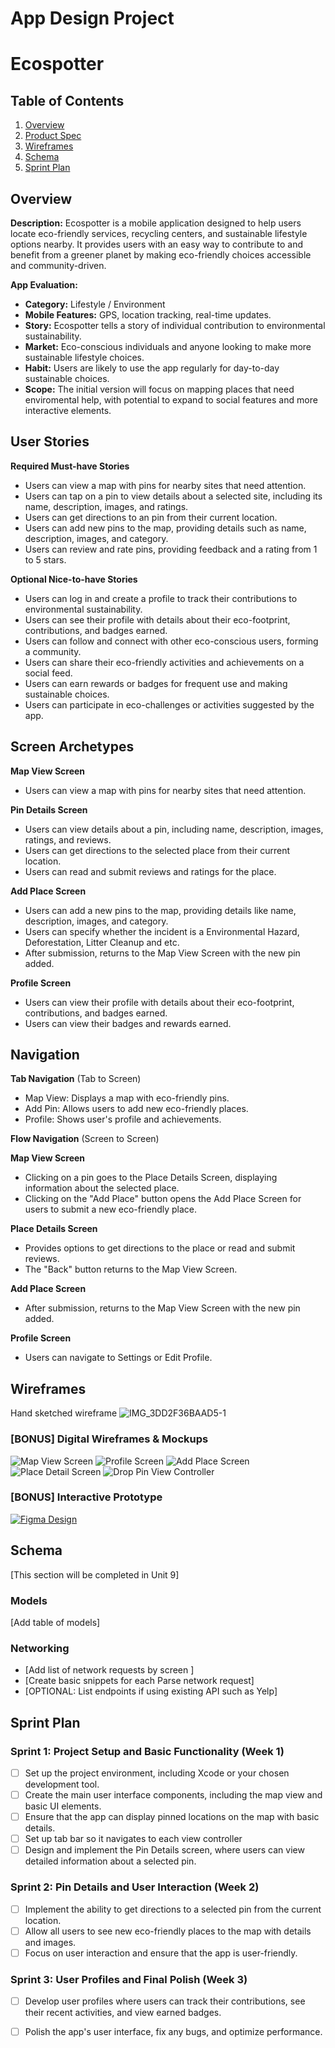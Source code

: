 App Design Project
===

# Ecospotter

## Table of Contents

1. [Overview](#Overview)
2. [Product Spec](#Product-Spec)
3. [Wireframes](#Wireframes)
4. [Schema](#Schema)
5. [Sprint Plan](#Sprint-Plan)

## Overview

**Description:** Ecospotter is a mobile application designed to help users locate eco-friendly services, recycling centers, and sustainable lifestyle options nearby. It provides users with an easy way to contribute to and benefit from a greener planet by making eco-friendly choices accessible and community-driven.

**App Evaluation:**
- **Category:** Lifestyle / Environment
- **Mobile Features:** GPS, location tracking, real-time updates.
- **Story:** Ecospotter tells a story of individual contribution to environmental sustainability.
- **Market:** Eco-conscious individuals and anyone looking to make more sustainable lifestyle choices.
- **Habit:** Users are likely to use the app regularly for day-to-day sustainable choices.
- **Scope:** The initial version will focus on mapping places that need enviromental help, with potential to expand to social features and more interactive elements.

## User Stories

**Required Must-have Stories**
* Users can view a map with pins for nearby sites that need attention.
* Users can tap on a pin to view details about a selected site, including its name, description, images, and ratings.
* Users can get directions to an pin from their current location.
* Users can add new pins to the map, providing details such as name, description, images, and category.
* Users can review and rate pins, providing feedback and a rating from 1 to 5 stars.

**Optional Nice-to-have Stories**

* Users can log in and create a profile to track their contributions to environmental sustainability.
* Users can see their profile with details about their eco-footprint, contributions, and badges earned.
* Users can follow and connect with other eco-conscious users, forming a community.
* Users can share their eco-friendly activities and achievements on a social feed.
* Users can earn rewards or badges for frequent use and making sustainable choices.
* Users can participate in eco-challenges or activities suggested by the app.

## Screen Archetypes

**Map View Screen**
* Users can view a map with pins for nearby sites that need attention.

**Pin Details Screen**
* Users can view details about a pin, including name, description, images, ratings, and reviews.
* Users can get directions to the selected place from their current location.
* Users can read and submit reviews and ratings for the place.

**Add Place Screen**
* Users can add a new pins to the map, providing details like name, description, images, and category.
* Users can specify whether the incident is a Environmental Hazard, Deforestation, Litter Cleanup and etc.
* After submission, returns to the Map View Screen with the new pin added.

**Profile Screen**
* Users can view their profile with details about their eco-footprint, contributions, and badges earned.
* Users can view their badges and rewards earned.

## Navigation

**Tab Navigation** (Tab to Screen)

* Map View: Displays a map with eco-friendly pins.
* Add Pin: Allows users to add new eco-friendly places.
* Profile: Shows user's profile and achievements.

**Flow Navigation** (Screen to Screen)

**Map View Screen**
* Clicking on a pin goes to the Place Details Screen, displaying information about the selected place.
* Clicking on the "Add Place" button opens the Add Place Screen for users to submit a new eco-friendly place.

**Place Details Screen**
* Provides options to get directions to the place or read and submit reviews.
* The "Back" button returns to the Map View Screen.

**Add Place Screen**
* After submission, returns to the Map View Screen with the new pin added.

**Profile Screen**
* Users can navigate to Settings or Edit Profile.

## Wireframes

Hand sketched wireframe
![IMG_3DD2F36BAAD5-1](https://github.com/Lwilliams002/EcoSpotter/assets/82903572/40c97f94-a3e5-40d6-a8ca-28449f89e330)

### [BONUS] Digital Wireframes & Mockups

![Map View Screen](https://github.com/Lwilliams002/EcoSpotter/assets/82903572/3a2cc2e9-9df4-4385-8020-0cc57de90801)
![Profile Screen](https://github.com/Lwilliams002/EcoSpotter/assets/82903572/6e00998a-f54a-42a8-8794-2c17a41b2d38)
![Add Place Screen](https://github.com/Lwilliams002/EcoSpotter/assets/82903572/8b325309-4a3f-4efa-af44-f304fd1c3996)
![Place Detail Screen](https://github.com/Lwilliams002/EcoSpotter/assets/82903572/d3098ba0-e412-41c2-809d-a090a0bdf617)
![Drop Pin View Controller](https://github.com/Lwilliams002/EcoSpotter/assets/82903572/f16f4368-e471-4477-ac5a-9ba4bf13e29c)

### [BONUS] Interactive Prototype

[![Figma Design](https://via.placeholder.com/800x450.png?text=Click+to+view+Figma+Design)](https://www.figma.com/proto/KGLw6GV6RbW2O6jUMzdqH9/Untitled?page-id=0%3A1&type=design&node-id=3-33&viewport=3041%2C518%2C0.39&t=xUzgWf4uS14OKbqb-1&scaling=min-zoom&starting-point-node-id=3%3A33&mode=design)


## Schema 

[This section will be completed in Unit 9]

### Models

[Add table of models]

### Networking

- [Add list of network requests by screen ]
- [Create basic snippets for each Parse network request]
- [OPTIONAL: List endpoints if using existing API such as Yelp]

## Sprint Plan

### Sprint 1: Project Setup and Basic Functionality (Week 1)

- [ ] Set up the project environment, including Xcode or your chosen development tool.
- [ ] Create the main user interface components, including the map view and basic UI elements.
- [ ] Ensure that the app can display pinned locations on the map with basic details.
- [ ] Set up tab bar so it navigates to each view controller
- [ ] Design and implement the Pin Details screen, where users can view detailed information about a selected pin.

### Sprint 2: Pin Details and User Interaction (Week 2)

- [ ] Implement the ability to get directions to a selected pin from the current location.
- [ ] Allow all users to see new eco-friendly places to the map with details and images.
- [ ] Focus on user interaction and ensure that the app is user-friendly.

### Sprint 3: User Profiles and Final Polish (Week 3)

- [ ] Develop user profiles where users can track their contributions, see their recent activities, and view earned badges.
- [ ] Polish the app's user interface, fix any bugs, and optimize performance.


